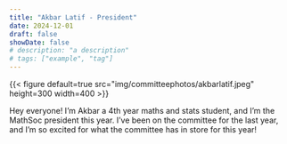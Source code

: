 ```yaml
---
title: "Akbar Latif - President"
date: 2024-12-01
draft: false
showDate: false
# description: "a description"
# tags: ["example", "tag"]
---
```

{{< figure default=true src="img/committeephotos/akbarlatif.jpeg" height=300 width=400 >}}

Hey everyone! I’m Akbar a 4th year maths and stats student, and I’m the MathSoc president this year. I’ve been on the committee for the last year, and I’m so excited for what the committee has in store for this year!
